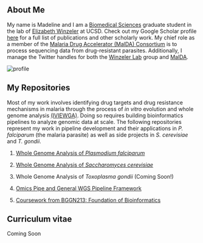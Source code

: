 ## About Me

My name is Madeline and I am a [Biomedical Sciences](https://biomedsci.ucsd.edu) graduate student in the lab of [Elizabeth Winzeler](https://winzeler.ucsd.edu/) at UCSD. Check out my Google Scholar profile [here](https://scholar.google.com/citations?user=ZwSmvToAAAAJ&hl=en) for a full list of publications and other scholarly work. My chief role as a member of the [Malaria Drug Accelerator (MalDA) Consortium](https://winzeler.ucsd.edu/malda/) is to process sequencing data from drug-resistant parasites. Additionally, I manage the Twitter handles for both the [Winzeler Lab](https://twitter.com/WinzelerLabUCSD) group and [MalDA](https://twitter.com/MalariaTargetID). 

![profile](https://avatars1.githubusercontent.com/u/50251155?s=460&v=4) 

## My Repositories
Most of my work involves identifying drug targets and drug resistance mechanisms in malaria through the process of *in vitro* evolution and whole genome analysis [(IVIEWGA)](https://www.ncbi.nlm.nih.gov/pubmed/29451780#). Doing so requires building bioinformatics pipelines to analyze genomic data at scale. The following repositories represent my work in pipeline development and their applications in *P. falciparum* (the malaria parasite) as well as side projects in *S. cerevisiae* and *T. gondii*. 

1. [Whole Genome Analysis of *Plasmodium falciparum*](https://github.com/MadelineRLuth/p_falciparum_analyses)

2. [Whole Genome Analysis of *Saccharomyces cerevisiae*](https://github.com/MadelineRLuth/yeast_analyses)

3. Whole Genome Analysis of *Toxoplasma gondii* (Coming Soon!)

4. [Omics Pipe and General WGS Pipeline Framework](https://github.com/MadelineRLuth/Omics_Pipe)

5. [Coursework from BGGN213: Foundation of Bioinformatics](https://github.com/MadelineRLuth/bggn213)

## Curriculum vitae
Coming Soon



